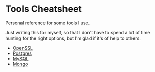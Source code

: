 # Tools Cheatsheet

Personal reference for some tools I use.

Just writing this for myself, so that I don't have to spend a lot of time
hunting for the right options, but I'm glad if it's of help to others.

* [OpenSSL](openssl.md)
* [Postgres](postgres.md)
* [MySQL](mysql.md)
* [Mongo](mongo.md)